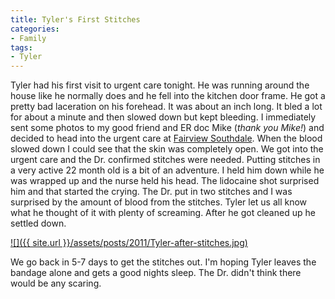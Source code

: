 ```yaml
---
title: Tyler's First Stitches
categories:
- Family
tags:
- Tyler
---
```


Tyler had his first visit to urgent care tonight. He was running around the house like he normally does and he fell into the kitchen door frame. He got a pretty bad laceration on his forehead. It was about an inch long. It bled a lot for about a minute and then slowed down but kept bleeding. I immediately sent some photos to my good friend and ER doc Mike (_thank you Mike!_) and decided to head into the urgent care at [Fairview Southdale](http://www.fairview.org/Hospitals/Southdale/index.htm). When the blood slowed down I could see that the skin was completely open.
We got into the urgent care and the Dr. confirmed stitches were needed. Putting stitches in a very active 22 month old is a bit of an adventure. I held him down while he was wrapped up and the nurse held his head. The lidocaine shot surprised him and that started the crying. The Dr. put in two stitches and I was surprised by the amount of blood from the stitches. Tyler let us all know what he thought of it with plenty of screaming. After he got cleaned up he settled down.

[![]({{ site.url }}/assets/posts/2011/Tyler-after-stitches.jpg)](http://thingelstad.com/s/tylers-first-stitches/tyler-after-stitches/img)

We go back in 5-7 days to get the stitches out. I'm hoping Tyler leaves the bandage alone and gets a good nights sleep. The Dr. didn't think there would be any scaring.
